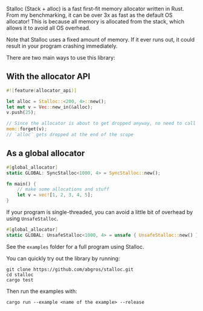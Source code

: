 Stalloc (Stack + alloc) is a fast first-fit memory allocator written in Rust. From my benchmarking, it can be over 3x as fast as the default OS allocator! This is because all memory is allocated from the stack, which allows it to avoid all OS overhead.

Note that Stalloc uses a fixed amount of memory. If it ever runs out, it could result in your program crashing immediately.

There are two main ways to use this library:

## With the allocator API
```rs
#![feature(allocator_api)]

let alloc = Stalloc::<200, 4>::new();
let mut v = Vec::new_in(&alloc);
v.push(25);

// Since the allocator is about to get dropped anyway, no need to call the destructor of `v`.
mem::forget(v);
// `alloc` gets dropped at the end of the scope
```

## As a global allocator
```rs
#[global_allocator]
static GLOBAL: SyncStalloc<1000, 4> = SyncStalloc::new();

fn main() {
	// make some allocations and stuff
	let v = vec![1, 2, 3, 4, 5];
}
```

If your program is single-threaded, you can avoid a little bit of overhead by using `UnsafeStalloc`.
```rs
#[global_allocator]
static GLOBAL: UnsafeStalloc<1000, 4> = unsafe { UnsafeStalloc::new() };
```

See the `examples` folder for a full program using Stalloc.

You can quickly try out the library by running:
```
git clone https://github.com/abgros/stalloc.git
cd stalloc
cargo test
```
Then run the examples with:
```
cargo run --example <name of the example> --release
```